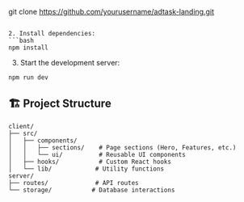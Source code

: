 git clone https://github.com/yourusername/adtask-landing.git
```

2. Install dependencies:
```bash
npm install
```

3. Start the development server:
```bash
npm run dev
```

## 🏗️ Project Structure

```
client/
├── src/
│   ├── components/
│   │   ├── sections/    # Page sections (Hero, Features, etc.)
│   │   └── ui/          # Reusable UI components
│   ├── hooks/           # Custom React hooks
│   └── lib/            # Utility functions
server/
├── routes/             # API routes
└── storage/           # Database interactions